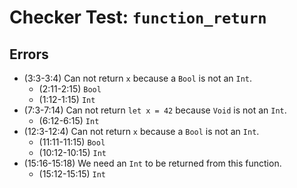 # Checker Test: `function_return`

## Errors
- (3:3-3:4) Can not return `x` because a `Bool` is not an `Int`.
  - (2:11-2:15) `Bool`
  - (1:12-1:15) `Int`
- (7:3-7:14) Can not return `let x = 42` because `Void` is not an `Int`.
  - (6:12-6:15) `Int`
- (12:3-12:4) Can not return `x` because a `Bool` is not an `Int`.
  - (11:11-11:15) `Bool`
  - (10:12-10:15) `Int`
- (15:16-15:18) We need an `Int` to be returned from this function.
  - (15:12-15:15) `Int`
